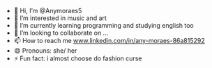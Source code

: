 - 👋 Hi, I’m @Anymoraes5
- 👀 I’m interested in music and art 
- 🌱 I’m currently learning programming and studying english too
- 💞️ I’m looking to collaborate on ...
- 📫 How to reach me www.linkedin.com/in/any-moraes-86a815292
- 😄 Pronouns: she/ her
- ⚡ Fun fact: i almost choose do fashion curse
